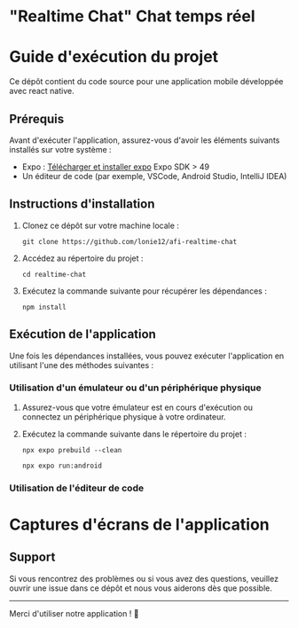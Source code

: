 # "Realtime Chat"  Chat temps réel

# Guide d'exécution du projet

Ce dépôt contient du code source pour une application mobile développée avec react native.

## Prérequis

Avant d'exécuter l'application, assurez-vous d'avoir les éléments suivants installés sur votre système :

- Expo : [Télécharger et installer expo](https://expo.dev/)
    Expo SDK > 49
- Un éditeur de code (par exemple, VSCode, Android Studio, IntelliJ IDEA)


## Instructions d'installation

1. Clonez ce dépôt sur votre machine locale :

    ```
    git clone https://github.com/lonie12/afi-realtime-chat
    ```

2. Accédez au répertoire du projet :

    ```
    cd realtime-chat
    ```

3. Exécutez la commande suivante pour récupérer les dépendances :

    ```
    npm install
    ```

## Exécution de l'application

Une fois les dépendances installées, vous pouvez exécuter l'application en utilisant l'une des méthodes suivantes :

### Utilisation d'un émulateur ou d'un périphérique physique

1. Assurez-vous que votre émulateur est en cours d'exécution ou connectez un périphérique physique à votre ordinateur.

2. Exécutez la commande suivante dans le répertoire du projet :

    ```
    npx expo prebuild --clean
    ```

    ```
    npx expo run:android
    ```

### Utilisation de l'éditeur de code

<!-- ## Contribution

Les contributions sont les bienvenues ! N'hésitez pas à ouvrir une issue ou à soumettre une pull request pour suggérer des améliorations ou des correctifs. -->

# Captures d'écrans de l'application

## Support

Si vous rencontrez des problèmes ou si vous avez des questions, veuillez ouvrir une issue dans ce dépôt et nous vous aiderons dès que possible.


---

Merci d'utiliser notre application ! 🚀